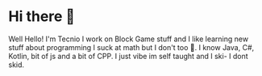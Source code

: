 # Hi there 👋
Well Hello! I'm Tecnio I work on Block Game stuff and I like learning new stuff about programming I suck at math but I don't too 🤔.
I  know Java, C#, Kotlin, bit of js and a bit of CPP. I just vibe im self taught and I ski- I dont skid. 
